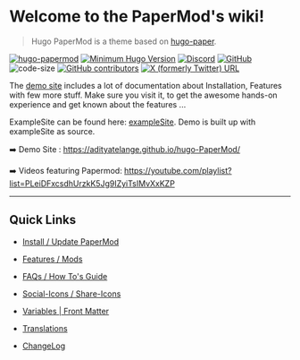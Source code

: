 # Welcome to the PaperMod's wiki!

> Hugo PaperMod is a theme based on [hugo-paper](https://github.com/nanxiaobei/hugo-paper).


[![hugo-papermod](https://img.shields.io/badge/Hugo--Themes-@PaperMod-blue)](https://themes.gohugo.io/themes/hugo-papermod/)
[![Minimum Hugo Version](https://img.shields.io/static/v1?label=min-HUGO-version&message=>=v0.112.4&color=blue&logo=hugo)](https://github.com/gohugoio/hugo/releases/tag/v0.112.4)
[![Discord](https://img.shields.io/discord/971046860317921340?label=Discord&logo=discord)](https://discord.gg/ahpmTvhVmp)
[![GitHub](https://img.shields.io/github/license/adityatelange/hugo-PaperMod)](https://github.com/adityatelange/hugo-PaperMod/blob/master/LICENSE)
![code-size](https://img.shields.io/github/languages/code-size/adityatelange/hugo-PaperMod)
[![GitHub contributors](https://img.shields.io/github/contributors-anon/adityatelange/hugo-PaperMod)](https://github.com/adityatelange/hugo-PaperMod/graphs/contributors)
[![X (formerly Twitter) URL](https://img.shields.io/badge/-Share%20on%20X-gray?style=flat&logo=x)](https://x.com/intent/tweet/?text=Checkout%20Hugo%20PaperMod%20%E2%9C%A8%0AA%20fast,%20clean,%20responsive%20Hugo%20theme.&url=https://github.com/adityatelange/hugo-PaperMod&hashtags=Hugo,PaperMod)


The [demo site](https://adityatelange.github.io/hugo-PaperMod/) includes a lot of documentation about Installation, Features with few more stuff. Make sure you visit it, to get the awesome hands-on experience and get known about the features ...

ExampleSite can be found here: [exampleSite](https://github.com/adityatelange/hugo-PaperMod/tree/exampleSite). Demo is built up with exampleSite as source.

➡️ Demo Site : https://adityatelange.github.io/hugo-PaperMod/

➡️ Videos featuring Papermod: https://youtube.com/playlist?list=PLeiDFxcsdhUrzkK5Jg9IZyiTsIMvXxKZP

---

## Quick Links

- [Install / Update PaperMod](https://github.com/adityatelange/hugo-PaperMod/wiki/Installation)

- [Features / Mods](https://github.com/adityatelange/hugo-PaperMod/wiki/Features)

- [FAQs / How To's Guide](https://github.com/adityatelange/hugo-PaperMod/wiki/FAQs)

- [Social-Icons / Share-Icons](https://github.com/adityatelange/hugo-PaperMod/wiki/Icons)

- [Variables | Front Matter](https://github.com/adityatelange/hugo-PaperMod/wiki/Variables)

- [Translations](https://github.com/adityatelange/hugo-PaperMod/wiki/Translations)

- [ChangeLog](https://github.com/adityatelange/hugo-PaperMod/wiki/ChangeLog)
